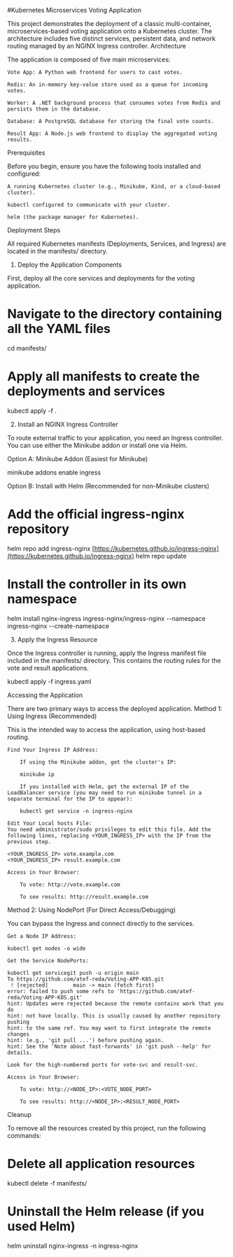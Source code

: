 #Kubernetes Microservices Voting Application

This project demonstrates the deployment of a classic multi-container, microservices-based voting application onto a Kubernetes cluster. The architecture includes five distinct services, persistent data, and network routing managed by an NGINX Ingress controller.
Architecture

The application is composed of five main microservices:

    Vote App: A Python web frontend for users to cast votes.

    Redis: An in-memory key-value store used as a queue for incoming votes.

    Worker: A .NET background process that consumes votes from Redis and persists them in the database.

    Database: A PostgreSQL database for storing the final vote counts.

    Result App: A Node.js web frontend to display the aggregated voting results.

Prerequisites

Before you begin, ensure you have the following tools installed and configured:

    A running Kubernetes cluster (e.g., Minikube, Kind, or a cloud-based cluster).

    kubectl configured to communicate with your cluster.

    helm (the package manager for Kubernetes).

Deployment Steps

All required Kubernetes manifests (Deployments, Services, and Ingress) are located in the manifests/ directory.
1. Deploy the Application Components

First, deploy all the core services and deployments for the voting application.

# Navigate to the directory containing all the YAML files
cd manifests/

# Apply all manifests to create the deployments and services
kubectl apply -f .

2. Install an NGINX Ingress Controller

To route external traffic to your application, you need an Ingress controller. You can use either the Minikube addon or install one via Helm.

Option A: Minikube Addon (Easiest for Minikube)

minikube addons enable ingress

Option B: Install with Helm (Recommended for non-Minikube clusters)

# Add the official ingress-nginx repository
helm repo add ingress-nginx [https://kubernetes.github.io/ingress-nginx](https://kubernetes.github.io/ingress-nginx)
helm repo update

# Install the controller in its own namespace
helm install nginx-ingress ingress-nginx/ingress-nginx --namespace ingress-nginx --create-namespace

3. Apply the Ingress Resource

Once the Ingress controller is running, apply the Ingress manifest file included in the manifests/ directory. This contains the routing rules for the vote and result applications.

kubectl apply -f ingress.yaml

Accessing the Application

There are two primary ways to access the deployed application.
Method 1: Using Ingress (Recommended)

This is the intended way to access the application, using host-based routing.

    Find Your Ingress IP Address:

        If using the Minikube addon, get the cluster's IP:

        minikube ip

        If you installed with Helm, get the external IP of the LoadBalancer service (you may need to run minikube tunnel in a separate terminal for the IP to appear):

        kubectl get service -n ingress-nginx

    Edit Your Local hosts File:
    You need administrator/sudo privileges to edit this file. Add the following lines, replacing <YOUR_INGRESS_IP> with the IP from the previous step.

    <YOUR_INGRESS_IP> vote.example.com
    <YOUR_INGRESS_IP> result.example.com

    Access in Your Browser:

        To vote: http://vote.example.com

        To see results: http://result.example.com

Method 2: Using NodePort (For Direct Access/Debugging)

You can bypass the Ingress and connect directly to the services.

    Get a Node IP Address:

    kubectl get nodes -o wide

    Get the Service NodePorts:

    kubectl get servicegit push -u origin main
    To https://github.com/atef-reda/Voting-APP-K8S.git
     ! [rejected]        main -> main (fetch first)
    error: failed to push some refs to 'https://github.com/atef-reda/Voting-APP-K8S.git'
    hint: Updates were rejected because the remote contains work that you do
    hint: not have locally. This is usually caused by another repository pushing
    hint: to the same ref. You may want to first integrate the remote changes
    hint: (e.g., 'git pull ...') before pushing again.
    hint: See the 'Note about fast-forwards' in 'git push --help' for details.

    Look for the high-numbered ports for vote-svc and result-svc.

    Access in Your Browser:

        To vote: http://<NODE_IP>:<VOTE_NODE_PORT>

        To see results: http://<NODE_IP>:<RESULT_NODE_PORT>

Cleanup

To remove all the resources created by this project, run the following commands:

# Delete all application resources
kubectl delete -f manifests/

# Uninstall the Helm release (if you used Helm)
helm uninstall nginx-ingress -n ingress-nginx



